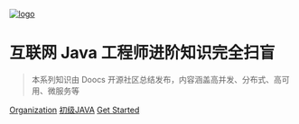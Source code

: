 [![logo](images/icon.png)](https://github.com/luckymaosh/advanced-java)

# 互联网 Java 工程师进阶知识完全扫盲

> 本系列知识由 Doocs 开源社区总结发布，内容涵盖高并发、分布式、高可用、微服务等

[Organization](https://github.com/luckymaosh/advanced-java)
[初级JAVA](http://www.ruobiying.online/JavaGuide/)
[Get Started](#互联网-java-工程师进阶知识完全扫盲©)